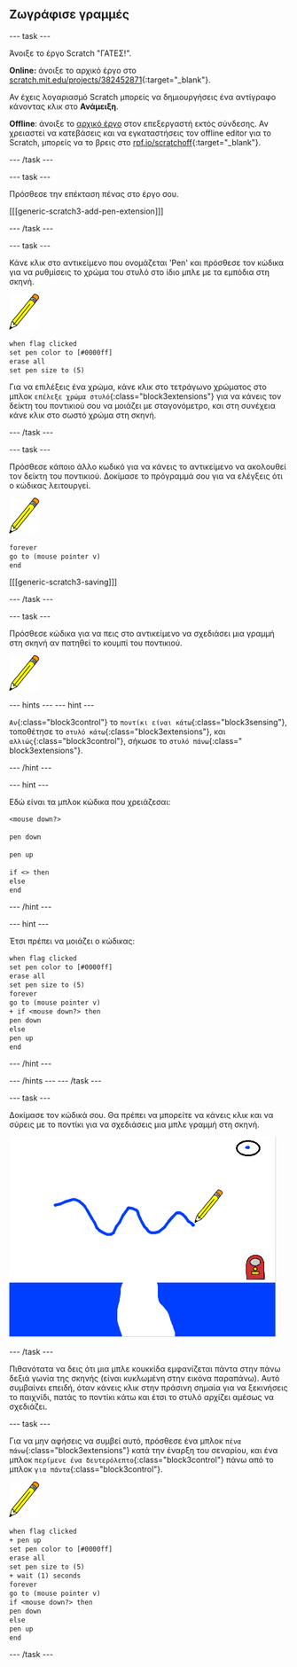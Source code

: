 ## Ζωγράφισε γραμμές

--- task ---

Άνοιξε το έργο Scratch "ΓΑΤΕΣ!".

**Online:** άνοιξε το αρχικό έργο στο [scratch.mit.edu/projects/382452871](https://scratch.mit.edu/projects/382452871){:target="_blank"}.

Αν έχεις λογαριασμό Scratch μπορείς να δημιουργήσεις ένα αντίγραφο κάνοντας κλικ στο **Ανάμειξη**.

**Offline**: άνοιξε το [αρχικό έργο](http://rpf.io/p/el-GR/cats-go) στον επεξεργαστή εκτός σύνδεσης. Αν χρειαστεί να κατεβάσεις και να εγκαταστήσεις τον offline editor για το Scratch, μπορείς να το βρεις στο [rpf.io/scratchoff](http://rpf.io/scratchoff){:target="_blank"}.

--- /task ---

--- task ---

Πρόσθεσε την επέκταση πένας στο έργο σου.

[[[generic-scratch3-add-pen-extension]]]

--- /task ---

--- task ---

Κάνε κλικ στο αντικείμενο που ονομάζεται 'Pen' και πρόσθεσε τον κώδικα για να ρυθμίσεις το χρώμα του στυλό στο ίδιο μπλε με τα εμπόδια στη σκηνή.

![Αντικείμενο στυλό](images/pen-sprite.png)

```blocks3
when flag clicked
set pen color to [#0000ff]
erase all
set pen size to (5)
```

Για να επιλέξεις ένα χρώμα, κάνε κλικ στο τετράγωνο χρώματος στο μπλοκ `επέλεξε χρώμα στυλό`{:class="block3extensions"} για να κάνεις τον δείκτη του ποντικιού σου να μοιάζει με σταγονόμετρο, και στη συνέχεια κάνε κλικ στο σωστό χρώμα στη σκηνή.

--- /task ---

--- task ---

Πρόσθεσε κάποιο άλλο κωδικό για να κάνεις το αντικείμενο να ακολουθεί τον δείκτη του ποντικιού. Δοκίμασε το πρόγραμμά σου για να ελέγξεις ότι ο κώδικας λειτουργεί.

![Αντικείμενο στυλό](images/pen-sprite.png)

```blocks3
forever
go to (mouse pointer v)
end
```

[[[generic-scratch3-saving]]]

--- /task ---

--- task ---

Πρόσθεσε κώδικα για να πεις στο αντικείμενο να σχεδιάσει μια γραμμή στη σκηνή αν πατηθεί το κουμπί του ποντικιού.

![Αντικείμενο στυλό](images/pen-sprite.png)

--- hints ---
 --- hint ---

`Αν`{:class="block3control"} το `ποντίκι είναι κάτω`{:class="block3sensing"}, τοποθέτησε το `στυλό κάτω`{:class="block3extensions"}, και `αλλιώς`{:class="block3control"}, σήκωσε το `στυλό πάνω`{:class=" block3extensions"}.

--- /hint ---

--- hint ---

Εδώ είναι τα μπλοκ κώδικα που χρειάζεσαι:

```blocks3
<mouse down?>

pen down

pen up

if <> then
else
end
```

--- /hint ---

--- hint ---

Έτσι πρέπει να μοιάζει ο κώδικας:

```blocks3
when flag clicked
set pen color to [#0000ff]
erase all
set pen size to (5)
forever
go to (mouse pointer v)
+ if <mouse down?> then
pen down
else
pen up
end
```

--- /hint ---

--- /hints --- --- /task ---

--- task ---

Δοκίμασε τον κώδικά σου. Θα πρέπει να μπορείτε να κάνεις κλικ και να σύρεις με το ποντίκι για να σχεδιάσεις μια μπλε γραμμή στη σκηνή.

![Ζωγράφισε μια γραμμή](images/draw-a-line.png)

--- /task ---

Πιθανότατα να δεις ότι μια μπλε κουκκίδα εμφανίζεται πάντα στην πάνω δεξιά γωνία της σκηνής (είναι κυκλωμένη στην εικόνα παραπάνω). Αυτό συμβαίνει επειδή, όταν κάνεις κλικ στην πράσινη σημαία για να ξεκινήσεις το παιχνίδι, πατάς το ποντίκι κάτω και έτσι το στυλό αρχίζει αμέσως να σχεδιάζει.

--- task ---

Για να μην αφήσεις να συμβεί αυτό, πρόσθεσε ένα μπλοκ `πένα πάνω`{:class="block3extensions"} κατά την έναρξη του σεναρίου, και ένα μπλοκ `περίμενε ένα δευτερόλεπτο`{:class="block3control"} πάνω από το μπλοκ `για πάντα`{:class="block3control"}.

![Αντικείμενο στυλό](images/pen-sprite.png)

```blocks3
when flag clicked
+ pen up
set pen color to [#0000ff]
erase all
set pen size to (5)
+ wait (1) seconds
forever
go to (mouse pointer v)
if <mouse down?> then
pen down
else
pen up
end
```

--- /task ---